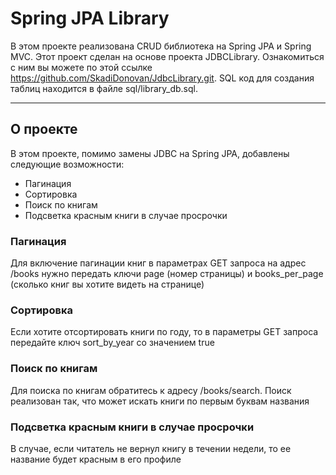# Spring JPA Library
В этом проекте реализована CRUD библиотека на Spring JPA и
Spring MVC.
Этот проект сделан на основе проекта JDBCLibrary. Ознакомиться с ним вы можете по этой ссылке
https://github.com/SkadiDonovan/JdbcLibrary.git.
SQL код для создания таблиц находится в файле sql/library_db.sql.

---
## О проекте
В этом проекте, помимо замены JDBC на Spring JPA, добавлены следующие 
возможности:
- Пагинация
- Сортировка
- Поиск по книгам
- Подсветка красным книги в случае просрочки

### Пагинация
Для включение пагинации книг в параметрах GET запроса на адрес /books нужно передать
ключи page (номер страницы) и books_per_page (сколько книг вы хотите видеть на странице)
### Сортировка 
Если хотите отсортировать книги по году, то в параметры GET запроса передайте ключ sort_by_year
со значением true
### Поиск по книгам
Для поиска по книгам обратитесь к адресу /books/search. Поиск реализован так, что может искать книги по первым буквам названия
### Подсветка красным книги в случае просрочки
В случае, если читатель не вернул книгу в течении недели, то ее название будет красным в его профиле

